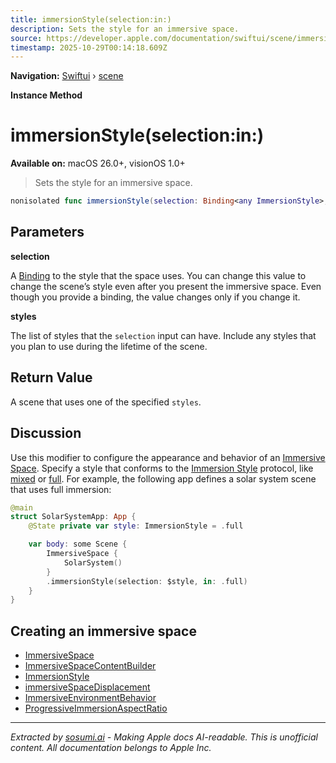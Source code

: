 ```yaml
---
title: immersionStyle(selection:in:)
description: Sets the style for an immersive space.
source: https://developer.apple.com/documentation/swiftui/scene/immersionstyle(selection:in:)
timestamp: 2025-10-29T00:14:18.609Z
---
```


**Navigation:** [Swiftui](/documentation/swiftui) › [scene](/documentation/swiftui/scene)

**Instance Method**

# immersionStyle(selection:in:)

**Available on:** macOS 26.0+, visionOS 1.0+

> Sets the style for an immersive space.

```swift
nonisolated func immersionStyle(selection: Binding<any ImmersionStyle>, in styles: any ImmersionStyle...) -> some Scene
```

## Parameters

**selection**

A [Binding](/documentation/swiftui/binding) to the style that the space uses. You can change this value to change the scene’s style even after you present the immersive space. Even though you provide a binding, the value changes only if you change it.



**styles**

The list of styles that the `selection` input can have. Include any styles that you plan to use during the lifetime of the scene.



## Return Value

A scene that uses one of the specified `styles`.

## Discussion

Use this modifier to configure the appearance and behavior of an [Immersive Space](/documentation/swiftui/immersivespace). Specify a style that conforms to the [Immersion Style](/documentation/swiftui/immersionstyle) protocol, like [mixed](/documentation/swiftui/immersionstyle/mixed) or [full](/documentation/swiftui/immersionstyle/full). For example, the following app defines a solar system scene that uses full immersion:

```swift
@main
struct SolarSystemApp: App {
    @State private var style: ImmersionStyle = .full

    var body: some Scene {
        ImmersiveSpace {
            SolarSystem()
        }
        .immersionStyle(selection: $style, in: .full)
    }
}
```

## Creating an immersive space

- [ImmersiveSpace](/documentation/swiftui/immersivespace)
- [ImmersiveSpaceContentBuilder](/documentation/swiftui/immersivespacecontentbuilder)
- [ImmersionStyle](/documentation/swiftui/immersionstyle)
- [immersiveSpaceDisplacement](/documentation/swiftui/environmentvalues/immersivespacedisplacement)
- [ImmersiveEnvironmentBehavior](/documentation/swiftui/immersiveenvironmentbehavior)
- [ProgressiveImmersionAspectRatio](/documentation/swiftui/progressiveimmersionaspectratio)

---

*Extracted by [sosumi.ai](https://sosumi.ai) - Making Apple docs AI-readable.*
*This is unofficial content. All documentation belongs to Apple Inc.*
